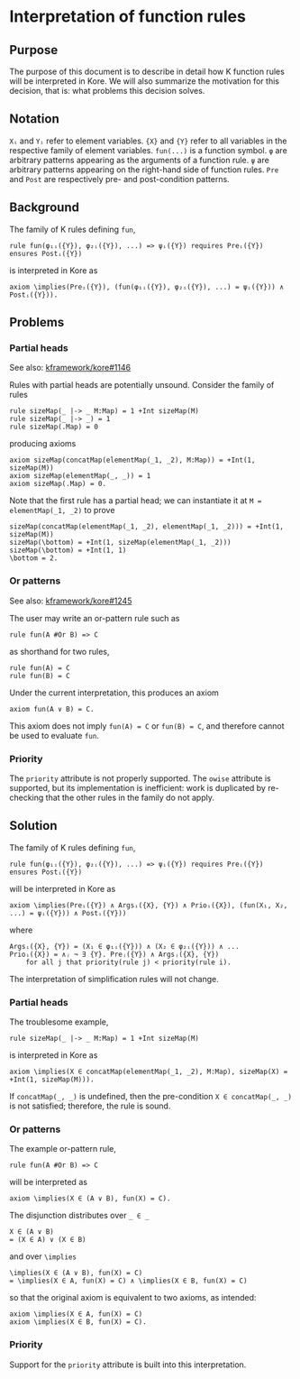 # Interpretation of function rules

## Purpose

The purpose of this document is to describe in detail how K function rules will be interpreted in Kore.
We will also summarize the motivation for this decision, that is:
what problems this decision solves.

## Notation

`Xᵢ` and `Yᵢ` refer to element variables.
`{X}` and `{Y}` refer to all variables in the respective family of element variables.
`fun(...)` is a function symbol.
`φ` are arbitrary patterns appearing as the arguments of a function rule.
`ψ` are arbitrary patterns appearing on the right-hand side of function rules.
`Pre` and `Post` are respectively pre- and post-condition patterns.

## Background

The family of K rules defining `fun`,

```.k
rule fun(φ₁ᵢ({Y}), φ₂ᵢ({Y}), ...) => ψᵢ({Y}) requires Preᵢ({Y}) ensures Postᵢ({Y})
```

is interpreted in Kore as

```.kore
axiom \implies(Preᵢ({Y}), (fun(φ₁ᵢ({Y}), φ₂ᵢ({Y}), ...) = ψᵢ({Y})) ∧ Postᵢ({Y})).
```

## Problems

### Partial heads

See also: [kframework/kore#1146](https://github.com/kframework/kore/issues/1146)

Rules with partial heads are potentially unsound.
Consider the family of rules

```.k
rule sizeMap(_ |-> _ M:Map) = 1 +Int sizeMap(M)
rule sizeMap(_ |-> _) = 1
rule sizeMap(.Map) = 0
```

producing axioms

```.kore
axiom sizeMap(concatMap(elementMap(_1, _2), M:Map)) = +Int(1, sizeMap(M))
axiom sizeMap(elementMap(_, _)) = 1
axiom sizeMap(.Map) = 0.
```

Note that the first rule has a partial head;
we can instantiate it at `M = elementMap(_1, _2)` to prove

```.kore
sizeMap(concatMap(elementMap(_1, _2), elementMap(_1, _2))) = +Int(1, sizeMap(M))
sizeMap(\bottom) = +Int(1, sizeMap(elementMap(_1, _2)))
sizeMap(\bottom) = +Int(1, 1)
\bottom = 2.
```

### Or patterns

See also: [kframework/kore#1245](https://github.com/kframework/kore/issues/1245)

The user may write an or-pattern rule such as

```.k
rule fun(A #Or B) => C
```

as shorthand for two rules,

```.k
rule fun(A) = C
rule fun(B) = C
```

Under the current interpretation, this produces an axiom

```.kore
axiom fun(A ∨ B) = C.
```

This axiom does not imply `fun(A) = C` or `fun(B) = C`,
and therefore cannot be used to evaluate `fun`.

### Priority

The `priority` attribute is not properly supported.
The `owise` attribute is supported, but its implementation is inefficient:
work is duplicated by re-checking that the other rules in the family do not apply.

## Solution

The family of K rules defining `fun`,

```.k
rule fun(φ₁ᵢ({Y}), φ₂ᵢ({Y}), ...) => ψᵢ({Y}) requires Preᵢ({Y}) ensures Postᵢ({Y})
```

will be interpreted in Kore as

```.kore
axiom \implies(Preᵢ({Y}) ∧ Argsᵢ({X}, {Y}) ∧ Prioᵢ({X}), (fun(X₁, X₂, ...) = ψᵢ({Y})) ∧ Postᵢ({Y}))
```

where

```.kore
Argsᵢ({X}, {Y}) = (X₁ ∈ φ₁ᵢ({Y})) ∧ (X₂ ∈ φ₂ᵢ({Y})) ∧ ...
Prioᵢ({X}) = ∧ⱼ ¬ ∃ {Y}. Preⱼ({Y}) ∧ Argsⱼ({X}, {Y})
    for all j that priority(rule j) < priority(rule i).
```

The interpretation of simplification rules will not change.

### Partial heads

The troublesome example,

```.k
rule sizeMap(_ |-> _ M:Map) = 1 +Int sizeMap(M)
```

is interpreted in Kore as

```.kore
axiom \implies(X ∈ concatMap(elementMap(_1, _2), M:Map), sizeMap(X) = +Int(1, sizeMap(M))).
```

If `concatMap(_, _)` is undefined,
then the pre-condition `X ∈ concatMap(_, _)` is not satisfied;
therefore, the rule is sound.

### Or patterns

The example or-pattern rule,

```.k
rule fun(A #Or B) => C
```

will be interpreted as

```.kore
axiom \implies(X ∈ (A ∨ B), fun(X) = C).
```

The disjunction distributes over `_ ∈ _`

```.kore
X ∈ (A ∨ B)
= (X ∈ A) ∨ (X ∈ B)
```

and over `\implies`

```.kore
\implies(X ∈ (A ∨ B), fun(X) = C)
= \implies(X ∈ A, fun(X) = C) ∧ \implies(X ∈ B, fun(X) = C)
```

so that the original axiom is equivalent to two axioms, as intended:

```.kore
axiom \implies(X ∈ A, fun(X) = C)
axiom \implies(X ∈ B, fun(X) = C).
```

### Priority

Support for the `priority` attribute is built into this interpretation.
